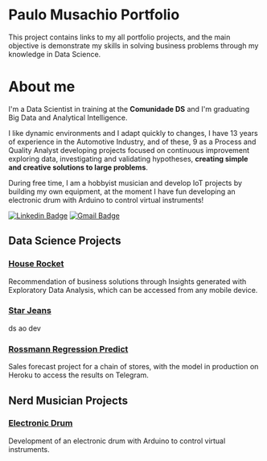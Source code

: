 # Paulo Musachio Portfolio
This project contains links to my all portfolio projects, and the main objective is demonstrate my skills in solving business problems through my knowledge in Data Science.

# About me
I'm a Data Scientist in training at the **Comunidade DS** and I'm graduating Big Data and Analytical Intelligence.
 
I like dynamic environments and I adapt quickly to changes, I have 13 years of experience in the Automotive Industry, and of these, 9 as a Process and Quality Analyst developing projects focused on continuous improvement exploring data, investigating and validating hypotheses, **creating simple and creative solutions to large problems**.

During free time, I am a hobbyist musician and develop IoT projects by building my own equipment, at the moment I have fun developing an electronic drum with Arduino to control virtual instruments!

[![Linkedin Badge](https://img.shields.io/badge/-LinkedIn-blue?style=flat&logo=LinkedIn&logoColor=white)](https://www.linkedin.com/in/paulo-musachio-30a56b144)
[![Gmail Badge](https://img.shields.io/badge/-Gmail-c14438?style=flat-square&logo=Gmail&logoColor=white&link=mailto:paulomusachio@gmail.com)](mailto:paulomusachio@gmail.com)

## Data Science Projects
### [House Rocket]( https://github.com/pmusachio/House-Rocket-Company )
Recommendation of business solutions through Insights generated with Exploratory Data Analysis, which can be accessed from any mobile device.

### [Star Jeans]( https://github.com/pmusachio/Star-Jeans )
ds ao dev

### [Rossmann Regression Predict]( https://github.com/pmusachio/Rossmann-Regression-Predict )
Sales forecast project for a chain of stores, with the model in production on Heroku to access the results on Telegram.

## Nerd Musician Projects
### [Electronic Drum]( https://github.com/pmusachio/Electronic-Drum )
Development of an electronic drum with Arduino to control virtual instruments.
<!---
pmusachio/pmusachio is a ✨ special ✨ repository because its `README.md` (this file) appears on your GitHub profile.
You can click the Preview link to take a look at your changes.
--->
